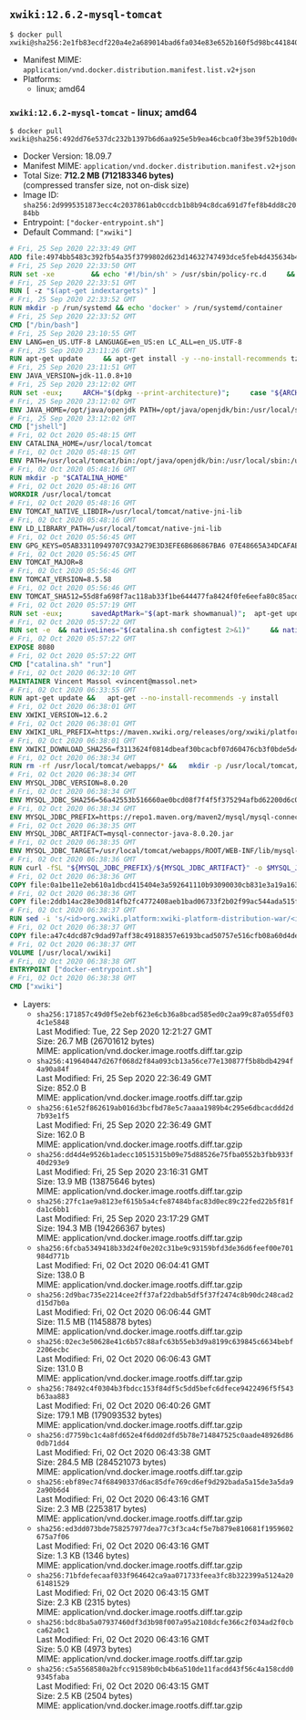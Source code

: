 ## `xwiki:12.6.2-mysql-tomcat`

```console
$ docker pull xwiki@sha256:2e1fb83ecdf220a4e2a689014bad6fa034e83e652b160f5d98bc44184072b9b3
```

-	Manifest MIME: `application/vnd.docker.distribution.manifest.list.v2+json`
-	Platforms:
	-	linux; amd64

### `xwiki:12.6.2-mysql-tomcat` - linux; amd64

```console
$ docker pull xwiki@sha256:492dd76e537dc232b1397b6d6aa925e5b9ea46cbca0f3be39f52b10d0cabeca9
```

-	Docker Version: 18.09.7
-	Manifest MIME: `application/vnd.docker.distribution.manifest.v2+json`
-	Total Size: **712.2 MB (712183346 bytes)**  
	(compressed transfer size, not on-disk size)
-	Image ID: `sha256:2d9995351873ecc4c2037861ab0ccdcb1b8b94c8dca691d7fef8b4dd8c2084bb`
-	Entrypoint: `["docker-entrypoint.sh"]`
-	Default Command: `["xwiki"]`

```dockerfile
# Fri, 25 Sep 2020 22:33:49 GMT
ADD file:4974bb5483c392fb54a35f3799802d623d14632747493dce5feb4d435634b4ac in / 
# Fri, 25 Sep 2020 22:33:50 GMT
RUN set -xe 		&& echo '#!/bin/sh' > /usr/sbin/policy-rc.d 	&& echo 'exit 101' >> /usr/sbin/policy-rc.d 	&& chmod +x /usr/sbin/policy-rc.d 		&& dpkg-divert --local --rename --add /sbin/initctl 	&& cp -a /usr/sbin/policy-rc.d /sbin/initctl 	&& sed -i 's/^exit.*/exit 0/' /sbin/initctl 		&& echo 'force-unsafe-io' > /etc/dpkg/dpkg.cfg.d/docker-apt-speedup 		&& echo 'DPkg::Post-Invoke { "rm -f /var/cache/apt/archives/*.deb /var/cache/apt/archives/partial/*.deb /var/cache/apt/*.bin || true"; };' > /etc/apt/apt.conf.d/docker-clean 	&& echo 'APT::Update::Post-Invoke { "rm -f /var/cache/apt/archives/*.deb /var/cache/apt/archives/partial/*.deb /var/cache/apt/*.bin || true"; };' >> /etc/apt/apt.conf.d/docker-clean 	&& echo 'Dir::Cache::pkgcache ""; Dir::Cache::srcpkgcache "";' >> /etc/apt/apt.conf.d/docker-clean 		&& echo 'Acquire::Languages "none";' > /etc/apt/apt.conf.d/docker-no-languages 		&& echo 'Acquire::GzipIndexes "true"; Acquire::CompressionTypes::Order:: "gz";' > /etc/apt/apt.conf.d/docker-gzip-indexes 		&& echo 'Apt::AutoRemove::SuggestsImportant "false";' > /etc/apt/apt.conf.d/docker-autoremove-suggests
# Fri, 25 Sep 2020 22:33:51 GMT
RUN [ -z "$(apt-get indextargets)" ]
# Fri, 25 Sep 2020 22:33:52 GMT
RUN mkdir -p /run/systemd && echo 'docker' > /run/systemd/container
# Fri, 25 Sep 2020 22:33:52 GMT
CMD ["/bin/bash"]
# Fri, 25 Sep 2020 23:10:55 GMT
ENV LANG=en_US.UTF-8 LANGUAGE=en_US:en LC_ALL=en_US.UTF-8
# Fri, 25 Sep 2020 23:11:26 GMT
RUN apt-get update     && apt-get install -y --no-install-recommends tzdata curl ca-certificates fontconfig locales     && echo "en_US.UTF-8 UTF-8" >> /etc/locale.gen     && locale-gen en_US.UTF-8     && rm -rf /var/lib/apt/lists/*
# Fri, 25 Sep 2020 23:11:51 GMT
ENV JAVA_VERSION=jdk-11.0.8+10
# Fri, 25 Sep 2020 23:12:02 GMT
RUN set -eux;     ARCH="$(dpkg --print-architecture)";     case "${ARCH}" in        aarch64|arm64)          ESUM='fb27ea52ed901c14c9fe8ad2fc10b338b8cf47d6762571be1fe3fb7c426bab7c';          BINARY_URL='https://github.com/AdoptOpenJDK/openjdk11-binaries/releases/download/jdk-11.0.8%2B10/OpenJDK11U-jdk_aarch64_linux_hotspot_11.0.8_10.tar.gz';          ;;        armhf|armv7l)          ESUM='d00370967e4657e137cc511e81d6accbfdb08dba91e6268abef8219e735fbfc5';          BINARY_URL='https://github.com/AdoptOpenJDK/openjdk11-binaries/releases/download/jdk-11.0.8%2B10/OpenJDK11U-jdk_arm_linux_hotspot_11.0.8_10.tar.gz';          ;;        ppc64el|ppc64le)          ESUM='d206a63cd719b65717f7f20ee3fe49f0b8b2db922986b4811c828db57212699e';          BINARY_URL='https://github.com/AdoptOpenJDK/openjdk11-binaries/releases/download/jdk-11.0.8%2B10/OpenJDK11U-jdk_ppc64le_linux_hotspot_11.0.8_10.tar.gz';          ;;        s390x)          ESUM='5619e1437c7cd400169eb7f1c831c2635fdb2776a401147a2fc1841b01f83ed6';          BINARY_URL='https://github.com/AdoptOpenJDK/openjdk11-binaries/releases/download/jdk-11.0.8%2B10/OpenJDK11U-jdk_s390x_linux_hotspot_11.0.8_10.tar.gz';          ;;        amd64|x86_64)          ESUM='6e4cead158037cb7747ca47416474d4f408c9126be5b96f9befd532e0a762b47';          BINARY_URL='https://github.com/AdoptOpenJDK/openjdk11-binaries/releases/download/jdk-11.0.8%2B10/OpenJDK11U-jdk_x64_linux_hotspot_11.0.8_10.tar.gz';          ;;        *)          echo "Unsupported arch: ${ARCH}";          exit 1;          ;;     esac;     curl -LfsSo /tmp/openjdk.tar.gz ${BINARY_URL};     echo "${ESUM} */tmp/openjdk.tar.gz" | sha256sum -c -;     mkdir -p /opt/java/openjdk;     cd /opt/java/openjdk;     tar -xf /tmp/openjdk.tar.gz --strip-components=1;     rm -rf /tmp/openjdk.tar.gz;
# Fri, 25 Sep 2020 23:12:02 GMT
ENV JAVA_HOME=/opt/java/openjdk PATH=/opt/java/openjdk/bin:/usr/local/sbin:/usr/local/bin:/usr/sbin:/usr/bin:/sbin:/bin
# Fri, 25 Sep 2020 23:12:02 GMT
CMD ["jshell"]
# Fri, 02 Oct 2020 05:48:15 GMT
ENV CATALINA_HOME=/usr/local/tomcat
# Fri, 02 Oct 2020 05:48:15 GMT
ENV PATH=/usr/local/tomcat/bin:/opt/java/openjdk/bin:/usr/local/sbin:/usr/local/bin:/usr/sbin:/usr/bin:/sbin:/bin
# Fri, 02 Oct 2020 05:48:16 GMT
RUN mkdir -p "$CATALINA_HOME"
# Fri, 02 Oct 2020 05:48:16 GMT
WORKDIR /usr/local/tomcat
# Fri, 02 Oct 2020 05:48:16 GMT
ENV TOMCAT_NATIVE_LIBDIR=/usr/local/tomcat/native-jni-lib
# Fri, 02 Oct 2020 05:48:16 GMT
ENV LD_LIBRARY_PATH=/usr/local/tomcat/native-jni-lib
# Fri, 02 Oct 2020 05:56:45 GMT
ENV GPG_KEYS=05AB33110949707C93A279E3D3EFE6B686867BA6 07E48665A34DCAFAE522E5E6266191C37C037D42 47309207D818FFD8DCD3F83F1931D684307A10A5 541FBE7D8F78B25E055DDEE13C370389288584E7 61B832AC2F1C5A90F0F9B00A1C506407564C17A3 713DA88BE50911535FE716F5208B0AB1D63011C7 79F7026C690BAA50B92CD8B66A3AD3F4F22C4FED 9BA44C2621385CB966EBA586F72C284D731FABEE A27677289986DB50844682F8ACB77FC2E86E29AC A9C5DF4D22E99998D9875A5110C01C5A2F6059E7 DCFD35E0BF8CA7344752DE8B6FB21E8933C60243 F3A04C595DB5B6A5F1ECA43E3B7BBB100D811BBE F7DA48BB64BCB84ECBA7EE6935CD23C10D498E23
# Fri, 02 Oct 2020 05:56:45 GMT
ENV TOMCAT_MAJOR=8
# Fri, 02 Oct 2020 05:56:46 GMT
ENV TOMCAT_VERSION=8.5.58
# Fri, 02 Oct 2020 05:56:46 GMT
ENV TOMCAT_SHA512=55d8fa698f7ac118ab33f1be644477fa8424f0fe6eefa80c85acd4e3cbce5f1704ce3cf897dfcd42c5c95cd2ff3b559e774fb5b7ac7279dd6b803a9a2dd8cc8f
# Fri, 02 Oct 2020 05:57:19 GMT
RUN set -eux; 		savedAptMark="$(apt-mark showmanual)"; 	apt-get update; 	apt-get install -y --no-install-recommends 		gnupg dirmngr 		wget ca-certificates 	; 		ddist() { 		local f="$1"; shift; 		local distFile="$1"; shift; 		local mvnFile="${1:-}"; 		local success=; 		local distUrl=; 		for distUrl in 			"https://www.apache.org/dyn/closer.cgi?action=download&filename=$distFile" 			"https://www-us.apache.org/dist/$distFile" 			"https://www.apache.org/dist/$distFile" 			"https://archive.apache.org/dist/$distFile" 			${mvnFile:+"https://repo1.maven.org/maven2/org/apache/tomcat/tomcat/$mvnFile"} 		; do 			if wget -O "$f" "$distUrl" && [ -s "$f" ]; then 				success=1; 				break; 			fi; 		done; 		[ -n "$success" ]; 	}; 		ddist 'tomcat.tar.gz' "tomcat/tomcat-$TOMCAT_MAJOR/v$TOMCAT_VERSION/bin/apache-tomcat-$TOMCAT_VERSION.tar.gz" "$TOMCAT_VERSION/tomcat-$TOMCAT_VERSION.tar.gz"; 	echo "$TOMCAT_SHA512 *tomcat.tar.gz" | sha512sum --strict --check -; 	ddist 'tomcat.tar.gz.asc' "tomcat/tomcat-$TOMCAT_MAJOR/v$TOMCAT_VERSION/bin/apache-tomcat-$TOMCAT_VERSION.tar.gz.asc" "$TOMCAT_VERSION/tomcat-$TOMCAT_VERSION.tar.gz.asc"; 	export GNUPGHOME="$(mktemp -d)"; 	for key in $GPG_KEYS; do 		gpg --batch --keyserver ha.pool.sks-keyservers.net --recv-keys "$key"; 	done; 	gpg --batch --verify tomcat.tar.gz.asc tomcat.tar.gz; 	tar -xf tomcat.tar.gz --strip-components=1; 	rm bin/*.bat; 	rm tomcat.tar.gz*; 	command -v gpgconf && gpgconf --kill all || :; 	rm -rf "$GNUPGHOME"; 		mv webapps webapps.dist; 	mkdir webapps; 		nativeBuildDir="$(mktemp -d)"; 	tar -xf bin/tomcat-native.tar.gz -C "$nativeBuildDir" --strip-components=1; 	apt-get install -y --no-install-recommends 		dpkg-dev 		gcc 		libapr1-dev 		libssl-dev 		make 	; 	( 		export CATALINA_HOME="$PWD"; 		cd "$nativeBuildDir/native"; 		gnuArch="$(dpkg-architecture --query DEB_BUILD_GNU_TYPE)"; 		aprConfig="$(command -v apr-1-config)"; 		./configure 			--build="$gnuArch" 			--libdir="$TOMCAT_NATIVE_LIBDIR" 			--prefix="$CATALINA_HOME" 			--with-apr="$aprConfig" 			--with-java-home="$JAVA_HOME" 			--with-ssl=yes; 		make -j "$(nproc)"; 		make install; 	); 	rm -rf "$nativeBuildDir"; 	rm bin/tomcat-native.tar.gz; 		apt-mark auto '.*' > /dev/null; 	[ -z "$savedAptMark" ] || apt-mark manual $savedAptMark > /dev/null; 	find "$TOMCAT_NATIVE_LIBDIR" -type f -executable -exec ldd '{}' ';' 		| awk '/=>/ { print $(NF-1) }' 		| sort -u 		| xargs -r dpkg-query --search 		| cut -d: -f1 		| sort -u 		| xargs -r apt-mark manual 	; 	apt-get purge -y --auto-remove -o APT::AutoRemove::RecommendsImportant=false; 	rm -rf /var/lib/apt/lists/*; 		find ./bin/ -name '*.sh' -exec sed -ri 's|^#!/bin/sh$|#!/usr/bin/env bash|' '{}' +; 		chmod -R +rX .; 	chmod 777 logs temp work
# Fri, 02 Oct 2020 05:57:22 GMT
RUN set -e 	&& nativeLines="$(catalina.sh configtest 2>&1)" 	&& nativeLines="$(echo "$nativeLines" | grep 'Apache Tomcat Native')" 	&& nativeLines="$(echo "$nativeLines" | sort -u)" 	&& if ! echo "$nativeLines" | grep -E 'INFO: Loaded( APR based)? Apache Tomcat Native library' >&2; then 		echo >&2 "$nativeLines"; 		exit 1; 	fi
# Fri, 02 Oct 2020 05:57:22 GMT
EXPOSE 8080
# Fri, 02 Oct 2020 05:57:22 GMT
CMD ["catalina.sh" "run"]
# Fri, 02 Oct 2020 06:32:10 GMT
MAINTAINER Vincent Massol <vincent@massol.net>
# Fri, 02 Oct 2020 06:33:55 GMT
RUN apt-get update &&   apt-get --no-install-recommends -y install     curl     libreoffice     unzip     procps &&   rm -rf /var/lib/apt/lists/*
# Fri, 02 Oct 2020 06:38:01 GMT
ENV XWIKI_VERSION=12.6.2
# Fri, 02 Oct 2020 06:38:01 GMT
ENV XWIKI_URL_PREFIX=https://maven.xwiki.org/releases/org/xwiki/platform/xwiki-platform-distribution-war/12.6.2
# Fri, 02 Oct 2020 06:38:01 GMT
ENV XWIKI_DOWNLOAD_SHA256=f3113624f0814dbeaf30bcacbf07d60476cb3f0bde5d47c942e03ffab3976081
# Fri, 02 Oct 2020 06:38:34 GMT
RUN rm -rf /usr/local/tomcat/webapps/* &&   mkdir -p /usr/local/tomcat/temp &&   mkdir -p /usr/local/xwiki/data &&   curl -fSL "${XWIKI_URL_PREFIX}/xwiki-platform-distribution-war-${XWIKI_VERSION}.war" -o xwiki.war &&   echo "$XWIKI_DOWNLOAD_SHA256 xwiki.war" | sha256sum -c - &&   unzip -d /usr/local/tomcat/webapps/ROOT xwiki.war &&   rm -f xwiki.war
# Fri, 02 Oct 2020 06:38:34 GMT
ENV MYSQL_JDBC_VERSION=8.0.20
# Fri, 02 Oct 2020 06:38:34 GMT
ENV MYSQL_JDBC_SHA256=56a42553b516660ae0bcd08f7f4f5f375294afbd62200d6c0c88a8c61c668ede
# Fri, 02 Oct 2020 06:38:34 GMT
ENV MYSQL_JDBC_PREFIX=https://repo1.maven.org/maven2/mysql/mysql-connector-java/8.0.20
# Fri, 02 Oct 2020 06:38:35 GMT
ENV MYSQL_JDBC_ARTIFACT=mysql-connector-java-8.0.20.jar
# Fri, 02 Oct 2020 06:38:35 GMT
ENV MYSQL_JDBC_TARGET=/usr/local/tomcat/webapps/ROOT/WEB-INF/lib/mysql-connector-java-8.0.20.jar
# Fri, 02 Oct 2020 06:38:36 GMT
RUN curl -fSL "${MYSQL_JDBC_PREFIX}/${MYSQL_JDBC_ARTIFACT}" -o $MYSQL_JDBC_TARGET &&   echo "$MYSQL_JDBC_SHA256 $MYSQL_JDBC_TARGET" | sha256sum -c -
# Fri, 02 Oct 2020 06:38:36 GMT
COPY file:0a1be11e2eb610a1dbcd415404e3a592641110b93090030cb831e3a19a163017 in /usr/local/tomcat/bin/ 
# Fri, 02 Oct 2020 06:38:36 GMT
COPY file:2ddb14ac28e30d814fb2fc4772408aeb1bad06733f2b02f99ac544ada515f776 in /usr/local/tomcat/webapps/ROOT/WEB-INF/hibernate.cfg.xml 
# Fri, 02 Oct 2020 06:38:37 GMT
RUN sed -i 's/<id>org.xwiki.platform:xwiki-platform-distribution-war/<id>org.xwiki.platform:xwiki-platform-distribution-docker/'   /usr/local/tomcat/webapps/ROOT/META-INF/extension.xed
# Fri, 02 Oct 2020 06:38:37 GMT
COPY file:a47c4dcd87c9dad97aff38c49188357e6193bcad50757e516cfb08a60d4de611 in /usr/local/bin/docker-entrypoint.sh 
# Fri, 02 Oct 2020 06:38:37 GMT
VOLUME [/usr/local/xwiki]
# Fri, 02 Oct 2020 06:38:38 GMT
ENTRYPOINT ["docker-entrypoint.sh"]
# Fri, 02 Oct 2020 06:38:38 GMT
CMD ["xwiki"]
```

-	Layers:
	-	`sha256:171857c49d0f5e2ebf623e6cb36a8bcad585ed0c2aa99c87a055df034c1e5848`  
		Last Modified: Tue, 22 Sep 2020 12:21:27 GMT  
		Size: 26.7 MB (26701612 bytes)  
		MIME: application/vnd.docker.image.rootfs.diff.tar.gzip
	-	`sha256:419640447d267f068d2f84a093cb13a56ce77e130877f5b8bdb4294f4a90a84f`  
		Last Modified: Fri, 25 Sep 2020 22:36:49 GMT  
		Size: 852.0 B  
		MIME: application/vnd.docker.image.rootfs.diff.tar.gzip
	-	`sha256:61e52f862619ab016d3bcfbd78e5c7aaaa1989b4c295e6dbcacddd2d7b93e1f5`  
		Last Modified: Fri, 25 Sep 2020 22:36:49 GMT  
		Size: 162.0 B  
		MIME: application/vnd.docker.image.rootfs.diff.tar.gzip
	-	`sha256:dd4d4e9526b1adecc10515315b09e75d88526e75fba0552b3fbb933f40d293e9`  
		Last Modified: Fri, 25 Sep 2020 23:16:31 GMT  
		Size: 13.9 MB (13875646 bytes)  
		MIME: application/vnd.docker.image.rootfs.diff.tar.gzip
	-	`sha256:27fc1ae9a8123ef615b5a4cfe87484bfac83d0ec89c22fed22b5f81fda1c6bb1`  
		Last Modified: Fri, 25 Sep 2020 23:17:29 GMT  
		Size: 194.3 MB (194266367 bytes)  
		MIME: application/vnd.docker.image.rootfs.diff.tar.gzip
	-	`sha256:6fcba5349418b33d24f0e202c31be9c93159bfd3de36d6feef00e701984d771b`  
		Last Modified: Fri, 02 Oct 2020 06:04:41 GMT  
		Size: 138.0 B  
		MIME: application/vnd.docker.image.rootfs.diff.tar.gzip
	-	`sha256:2d9bac735e2214cee2ff37af22dbab5df5f37f2474c8b90dc248cad2d15d7b0a`  
		Last Modified: Fri, 02 Oct 2020 06:06:44 GMT  
		Size: 11.5 MB (11458878 bytes)  
		MIME: application/vnd.docker.image.rootfs.diff.tar.gzip
	-	`sha256:02ec3e50628e41c6b57c88afc63b55eb3d9a8199c639845c6634bebf2206ecbc`  
		Last Modified: Fri, 02 Oct 2020 06:06:43 GMT  
		Size: 131.0 B  
		MIME: application/vnd.docker.image.rootfs.diff.tar.gzip
	-	`sha256:78492c4f0304b3fbdcc153f84df5c5dd5befc6dfece9422496f5f543b63aa883`  
		Last Modified: Fri, 02 Oct 2020 06:40:26 GMT  
		Size: 179.1 MB (179093532 bytes)  
		MIME: application/vnd.docker.image.rootfs.diff.tar.gzip
	-	`sha256:d7759bc1c4a8fd652e4f6dd02dfd5b78e714847525c0aade48926d860db71dd4`  
		Last Modified: Fri, 02 Oct 2020 06:43:38 GMT  
		Size: 284.5 MB (284521073 bytes)  
		MIME: application/vnd.docker.image.rootfs.diff.tar.gzip
	-	`sha256:ebf89ec74f68490337d6ac85dfe769cd6ef9d292bada5a15de3a5da92a90b6d4`  
		Last Modified: Fri, 02 Oct 2020 06:43:16 GMT  
		Size: 2.3 MB (2253817 bytes)  
		MIME: application/vnd.docker.image.rootfs.diff.tar.gzip
	-	`sha256:ed3dd073bde758257977dea77c3f3ca4cf5e7b879e810681f1959602675a7f06`  
		Last Modified: Fri, 02 Oct 2020 06:43:16 GMT  
		Size: 1.3 KB (1346 bytes)  
		MIME: application/vnd.docker.image.rootfs.diff.tar.gzip
	-	`sha256:71bfdefecaaf033f964642ca9aa071733feea3fc8b322399a5124a2061481529`  
		Last Modified: Fri, 02 Oct 2020 06:43:15 GMT  
		Size: 2.3 KB (2315 bytes)  
		MIME: application/vnd.docker.image.rootfs.diff.tar.gzip
	-	`sha256:bdc8ba5a07937460df3d3b98f007a95a2108dcfe366c2f034ad2f0cbca62a0c1`  
		Last Modified: Fri, 02 Oct 2020 06:43:16 GMT  
		Size: 5.0 KB (4973 bytes)  
		MIME: application/vnd.docker.image.rootfs.diff.tar.gzip
	-	`sha256:c5a5568580a2bfcc91589b0cb4b6a510de11facdd43f56c4a158cdd09345faba`  
		Last Modified: Fri, 02 Oct 2020 06:43:15 GMT  
		Size: 2.5 KB (2504 bytes)  
		MIME: application/vnd.docker.image.rootfs.diff.tar.gzip
